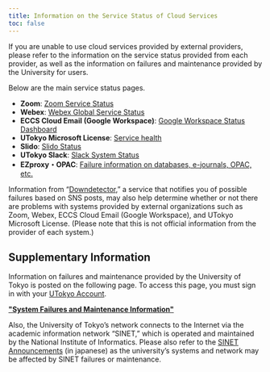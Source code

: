```yaml
---
title: Information on the Service Status of Cloud Services
toc: false
---
```


If you are unable to use cloud services provided by external providers, please refer to the information on the service status provided from each provider, as well as the information on failures and maintenance provided by the University for users.

Below are the main service status pages.

- **Zoom**: [Zoom Service Status](https://www.zoomstatus.com/)
- **Webex**: [Webex Global Service Status](https://status.webex.com/)
- **ECCS Cloud Email (Google Workspace)**: [Google Workspace Status Dashboard](https://www.google.com/appsstatus/dashboard/)
- **UTokyo Microsoft License**: [Service health](https://portal.office.com/servicestatus)
- **Slido**: [Slido Status](https://status.slido.com/)
- **UTokyo Slack**: [Slack System Status](https://slack-status.com/)
- **EZproxy・OPAC**: [Failure information on databases, e-journals, OPAC, etc.](https://www.lib.u-tokyo.ac.jp/en/library/literacy/user-guide/servicestatus)

Information from “[Downdetector](https://downdetector.com/),” a service that notifies you of possible failures based on SNS posts, may also help determine whether or not there are problems with systems provided by external organizations such as Zoom, Webex, ECCS Cloud Email (Google Workspace), and UTokyo Microsoft License. (Please note that this is not official information from the provider of each system.)

## Supplementary Information

Information on failures and maintenance provided by the University of Tokyo is posted on the following page. To access this page, you must sign in with your [UTokyo Account](/en/utokyo_account/).

<b class="box--important center">["System Failures and Maintenance Information"](https://univtokyo.sharepoint.com/sites/utokyoaccount/SitePages/en/service-status.aspx)</b>

Also, the University of Tokyo’s network connects to the Internet via the academic information network “SINET,” which is operated and maintained by the National Institute of Informatics. Please also refer to the [SINET Announcements](https://www.sinet.ad.jp/announce) (in japanese) as the university’s systems and network may be affected by SINET failures or maintenance.
